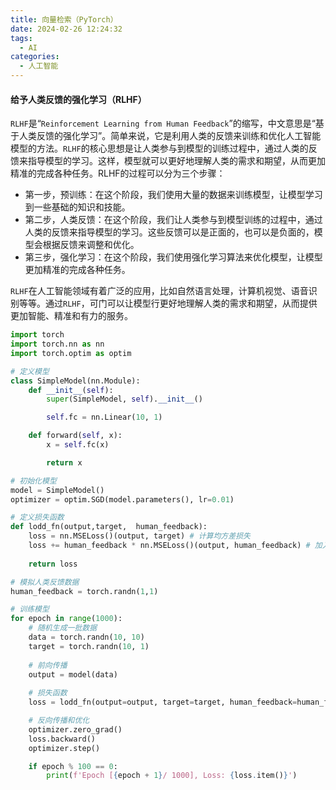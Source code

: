 ```yaml
---
title: 向量检索（PyTorch）
date: 2024-02-26 12:24:32
tags:
  - AI
categories:
  - 人工智能
---
```


#### 给予人类反馈的强化学习（RLHF）

`RLHF`是“`Reinforcement Learning from Human Feedback`”的缩写，中文意思是“基于人类反馈的强化学习”。简单来说，它是利用人类的反馈来训练和优化人工智能模型的方法。`RLHF`的核心思想是让人类参与到模型的训练过程中，通过人类的反馈来指导模型的学习。这样，模型就可以更好地理解人类的需求和期望，从而更加精准的完成各种任务。RLHF的过程可以分为三个步骤：
- 第一步，预训练：在这个阶段，我们使用大量的数据来训练模型，让模型学习到一些基础的知识和技能。
- 第二步，人类反馈：在这个阶段，我们让人类参与到模型训练的过程中，通过人类的反馈来指导模型的学习。这些反馈可以是正面的，也可以是负面的，模型会根据反馈来调整和优化。
- 第三步，强化学习：在这个阶段，我们使用强化学习算法来优化模型，让模型更加精准的完成各种任务。

`RLHF`在人工智能领域有着广泛的应用，比如自然语言处理，计算机视觉、语音识别等等。通过`RLHF`，可门可以让模型行更好地理解人类的需求和期望，从而提供更加智能、精准和有力的服务。
<!-- more -->

```python
import torch 
import torch.nn as nn
import torch.optim as optim

# 定义模型
class SimpleModel(nn.Module):
    def __init__(self):
        super(SimpleModel, self).__init__()

        self.fc = nn.Linear(10, 1)

    def forward(self, x):
        x = self.fc(x)

        return x

# 初始化模型
model = SimpleModel()
optimizer = optim.SGD(model.parameters(), lr=0.01)

# 定义损失函数
def lodd_fn(output,target,  human_feedback):
    loss = nn.MSELoss()(output, target) # 计算均方差损失
    loss += human_feedback * nn.MSELoss()(output, human_feedback) # 加入人类反馈损失
    
    return loss

# 模拟人类反馈数据
human_feedback = torch.randn(1,1)

# 训练模型
for epoch in range(1000):
    # 随机生成一批数据
    data = torch.randn(10, 10)
    target = torch.randn(10, 1)
    
    # 前向传播
    output = model(data)
    
    # 损失函数
    loss = lodd_fn(output=output, target=target, human_feedback=human_feedback)

    # 反向传播和优化
    optimizer.zero_grad()
    loss.backward()
    optimizer.step()

    if epoch % 100 == 0:
        print(f'Epoch [{epoch + 1}/ 1000], Loss: {loss.item()}')

```